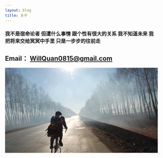 ```yaml
---
layout: blog
title: 关于
---
```


### 我不是宿命论者 但遭什么事情 跟个性有很大的关系 我不知道未来 我把将来交给冥冥中手里 只是一步步的往前走


## Email： WillQuan0815@gmail.com

![](/res/img/about-bg.jpg)